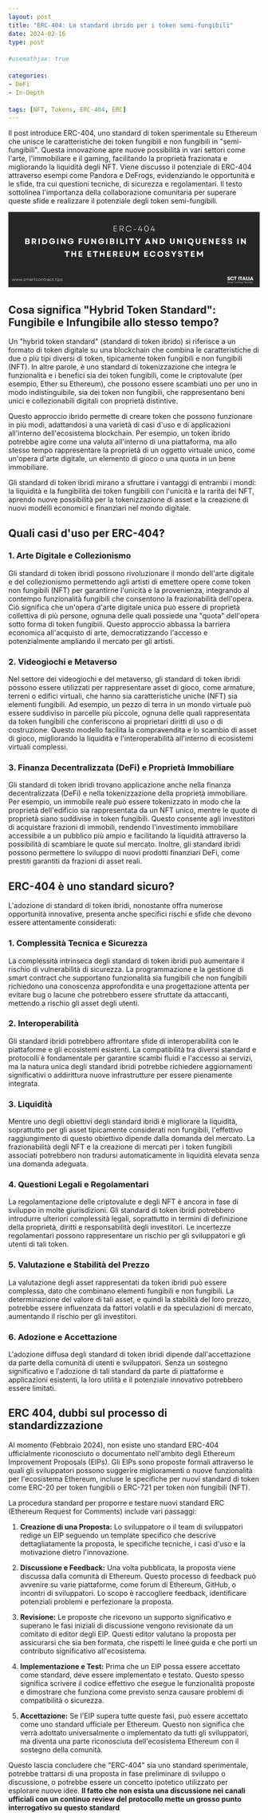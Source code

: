 ```yaml
---
layout: post
title: "ERC-404: Lo standard ibrido per i token semi-fungibili"
date: 2024-02-16 
type: post

#usemathjax: true

categories:
- DeFi
- In-Depth

tags: [NFT, Tokens, ERC-404, ERC]
---
```

Il post introduce ERC-404, uno standard di token sperimentale su Ethereum che unisce le caratteristiche dei token fungibili e non fungibili in "semi-fungibili". Questa innovazione apre nuove possibilità in vari settori come l'arte, l'immobiliare e il gaming, facilitando la proprietà frazionata e migliorando la liquidità degli NFT. Viene discusso il potenziale di ERC-404 attraverso esempi come Pandora e DeFrogs, evidenziando le opportunità e le sfide, tra cui questioni tecniche, di sicurezza e regolamentari. Il testo sottolinea l'importanza della collaborazione comunitaria per superare queste sfide e realizzare il potenziale degli token semi-fungibili.

![cover](/assets/images/erc-404-cover.png)

## Cosa significa "Hybrid Token Standard": Fungibile e Infungibile allo stesso tempo?

Un "hybrid token standard" (standard di token ibrido) si riferisce a un formato di token digitale su una blockchain che combina le caratteristiche di due o più tipi diversi di token, tipicamente token fungibili e non fungibili (NFT). In altre parole, è uno standard di tokenizzazione che integra le funzionalità e i benefici sia dei token fungibili, come le criptovalute (per esempio, Ether su Ethereum), che possono essere scambiati uno per uno in modo indistinguibile, sia dei token non fungibili, che rappresentano beni unici e collezionabili digitali con proprietà distintive.

Questo approccio ibrido permette di creare token che possono funzionare in più modi, adattandosi a una varietà di casi d'uso e di applicazioni all'interno dell'ecosistema blockchain. Per esempio, un token ibrido potrebbe agire come una valuta all'interno di una piattaforma, ma allo stesso tempo rappresentare la proprietà di un oggetto virtuale unico, come un'opera d'arte digitale, un elemento di gioco o una quota in un bene immobiliare.

Gli standard di token ibridi mirano a sfruttare i vantaggi di entrambi i mondi: la liquidità e la fungibilità dei token fungibili con l'unicità e la rarità dei NFT, aprendo nuove possibilità per la tokenizzazione di asset e la creazione di nuovi modelli economici e finanziari nel mondo digitale.

## Quali casi d'uso per ERC-404?

### 1. **Arte Digitale e Collezionismo**
Gli standard di token ibridi possono rivoluzionare il mondo dell'arte digitale e del collezionismo permettendo agli artisti di emettere opere come token non fungibili (NFT) per garantirne l'unicità e la provenienza, integrando al contempo funzionalità fungibili che consentono la frazionabilità dell'opera. Ciò significa che un'opera d'arte digitale unica può essere di proprietà collettiva di più persone, ognuna delle quali possiede una "quota" dell'opera sotto forma di token fungibili. Questo approccio abbassa la barriera economica all'acquisto di arte, democratizzando l'accesso e potenzialmente ampliando il mercato per gli artisti.

### 2. **Videogiochi e Metaverso**
Nel settore dei videogiochi e del metaverso, gli standard di token ibridi possono essere utilizzati per rappresentare asset di gioco, come armature, terreni o edifici virtuali, che hanno sia caratteristiche uniche (NFT) sia elementi fungibili. Ad esempio, un pezzo di terra in un mondo virtuale può essere suddiviso in parcelle più piccole, ognuna delle quali rappresentata da token fungibili che conferiscono ai proprietari diritti di uso o di costruzione. Questo modello facilita la compravendita e lo scambio di asset di gioco, migliorando la liquidità e l'interoperabilità all'interno di ecosistemi virtuali complessi.

### 3. **Finanza Decentralizzata (DeFi) e Proprietà Immobiliare**
Gli standard di token ibridi trovano applicazione anche nella finanza decentralizzata (DeFi) e nella tokenizzazione della proprietà immobiliare. Per esempio, un immobile reale può essere tokenizzato in modo che la proprietà dell'edificio sia rappresentata da un NFT unico, mentre le quote di proprietà siano suddivise in token fungibili. Questo consente agli investitori di acquistare frazioni di immobili, rendendo l'investimento immobiliare accessibile a un pubblico più ampio e facilitando la liquidità attraverso la possibilità di scambiare le quote sul mercato. Inoltre, gli standard ibridi possono permettere lo sviluppo di nuovi prodotti finanziari DeFi, come prestiti garantiti da frazioni di asset reali.


## ERC-404 è uno standard sicuro?

L'adozione di standard di token ibridi, nonostante offra numerose opportunità innovative, presenta anche specifici rischi e sfide che devono essere attentamente considerati:

### 1. **Complessità Tecnica e Sicurezza**
La complessità intrinseca degli standard di token ibridi può aumentare il rischio di vulnerabilità di sicurezza. La programmazione e la gestione di smart contract che supportano funzionalità sia fungibili che non fungibili richiedono una conoscenza approfondita e una progettazione attenta per evitare bug o lacune che potrebbero essere sfruttate da attaccanti, mettendo a rischio gli asset degli utenti.

### 2. **Interoperabilità**
Gli standard ibridi potrebbero affrontare sfide di interoperabilità con le piattaforme e gli ecosistemi esistenti. La compatibilità tra diversi standard e protocolli è fondamentale per garantire scambi fluidi e l'accesso ai servizi, ma la natura unica degli standard ibridi potrebbe richiedere aggiornamenti significativi o addirittura nuove infrastrutture per essere pienamente integrata.

### 3. **Liquidità**
Mentre uno degli obiettivi degli standard ibridi è migliorare la liquidità, soprattutto per gli asset tipicamente considerati non fungibili, l'effettivo raggiungimento di questo obiettivo dipende dalla domanda del mercato. La frazionabilità degli NFT e la creazione di mercati per i token fungibili associati potrebbero non tradursi automaticamente in liquidità elevata senza una domanda adeguata.

### 4. **Questioni Legali e Regolamentari**
La regolamentazione delle criptovalute e degli NFT è ancora in fase di sviluppo in molte giurisdizioni. Gli standard di token ibridi potrebbero introdurre ulteriori complessità legali, soprattutto in termini di definizione della proprietà, diritti e responsabilità degli investitori. Le incertezze regolamentari possono rappresentare un rischio per gli sviluppatori e gli utenti di tali token.

### 5. **Valutazione e Stabilità del Prezzo**
La valutazione degli asset rappresentati da token ibridi può essere complessa, dato che combinano elementi fungibili e non fungibili. La determinazione del valore di tali asset, e quindi la stabilità del loro prezzo, potrebbe essere influenzata da fattori volatili e da speculazioni di mercato, aumentando il rischio per gli investitori.

### 6. **Adozione e Accettazione**
L'adozione diffusa degli standard di token ibridi dipende dall'accettazione da parte della comunità di utenti e sviluppatori. Senza un sostegno significativo e l'adozione di tali standard da parte di piattaforme e applicazioni esistenti, la loro utilità e il potenziale innovativo potrebbero essere limitati.

## ERC 404, dubbi sul processo di standardizzazione

Al momento (Febbraio 2024), non esiste uno standard ERC-404 ufficialmente riconosciuto o documentato nell'ambito degli Ethereum Improvement Proposals (EIPs). Gli EIPs sono proposte formali attraverso le quali gli sviluppatori possono suggerire miglioramenti o nuove funzionalità per l'ecosistema Ethereum, incluse le specifiche per nuovi standard di token come ERC-20 per token fungibili o ERC-721 per token non fungibili (NFT).

La procedura standard per proporre e testare nuovi standard ERC (Ethereum Request for Comments) include vari passaggi:

1. **Creazione di una Proposta:** Lo sviluppatore o il team di sviluppatori redige un EIP seguendo un template specifico che descrive dettagliatamente la proposta, le specifiche tecniche, i casi d'uso e la motivazione dietro l'innovazione.

2. **Discussione e Feedback:** Una volta pubblicata, la proposta viene discussa dalla comunità di Ethereum. Questo processo di feedback può avvenire su varie piattaforme, come forum di Ethereum, GitHub, o incontri di sviluppatori. Lo scopo è raccogliere feedback, identificare potenziali problemi e perfezionare la proposta.

3. **Revisione:** Le proposte che ricevono un supporto significativo e superano le fasi iniziali di discussione vengono revisionate da un comitato di editor degli EIP. Questi editor valutano la proposta per assicurarsi che sia ben formata, che rispetti le linee guida e che porti un contributo significativo all'ecosistema.

4. **Implementazione e Test:** Prima che un EIP possa essere accettato come standard, deve essere implementato e testato. Questo spesso significa scrivere il codice effettivo che esegue le funzionalità proposte e dimostrare che funziona come previsto senza causare problemi di compatibilità o sicurezza.

5. **Accettazione:** Se l'EIP supera tutte queste fasi, può essere accettato come uno standard ufficiale per Ethereum. Questo non significa che verrà adottato universalmente o implementato da tutti gli sviluppatori, ma diventa una parte riconosciuta dell'ecosistema Ethereum con il sostegno della comunità.

Questo lascia concludere che "ERC-404" sia uno standard sperimentale, potrebbe trattarsi di una proposta in fase preliminare di sviluppo o discussione, o potrebbe essere un concetto ipotetico utilizzato per esplorare nuove idee. **Il fatto che non esista una discussione nei canali ufficiali con un continuo review del protocollo mette un grosso punto interrogativo su questo standard**